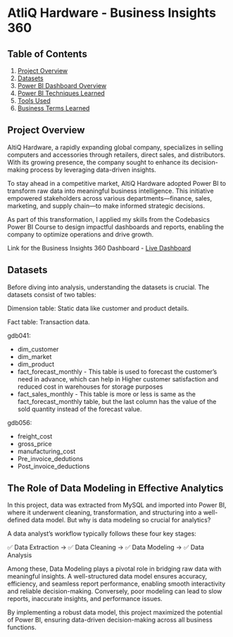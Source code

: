 # AtliQ Hardware - Business Insights 360


## Table of Contents

1. [Project Overview](#project-overview)
2. [Datasets](#datasets)
3. [Power BI Dashboard Overview](#power-bi-dashboard-overview)
4. [Power BI Techniques Learned](#power-bi-techniques-learned)
5. [Tools Used](#tools-used)
6. [Business Terms Learned](#business-terms-learned)

## Project Overview

AltiQ Hardware, a rapidly expanding global company, specializes in selling computers and accessories through retailers, direct sales, and distributors. With its growing presence, the company sought to enhance its decision-making process by leveraging data-driven insights.

To stay ahead in a competitive market, AltiQ Hardware adopted Power BI to transform raw data into meaningful business intelligence. This initiative empowered stakeholders across various departments—finance, sales, marketing, and supply chain—to make informed strategic decisions.

As part of this transformation, I applied my skills from the Codebasics Power BI Course to design impactful dashboards and reports, enabling the company to optimize operations and drive growth.

Link for the Business Insights 360 Dashboard - [Live Dashboard](https://app.powerbi.com/view?r=eyJrIjoiZGJiNDcxNWYtYjE2MC00ZTE0LWI1YWUtNDgzMGY2ZDFiZGIxIiwidCI6ImRmODY3OWNkLWE4MGUtNDVkOC05OWFjLWM4M2VkN2ZmOTVhMCJ9)

## Datasets

Before diving into analysis, understanding the datasets is crucial. The datasets consist of two tables:

Dimension table: Static data like customer and product details.

Fact table: Transaction data.

gdb041:


- dim_customer
- dim_market
- dim_product
- fact_forecast_monthly - This table is used to forecast the customer’s need in advance, which can help in Higher customer satisfaction and reduced cost in warehouses for storage purposes
- fact_sales_monthly - This table is more or less is same as the fact_forecast_monthly table, but the last column has the value of the sold quantity instead of the forecast value.

gdb056:

- freight_cost
- gross_price
- manufacturing_cost
- Pre_invoice_dedutions
- Post_invoice_deductions


## The Role of Data Modeling in Effective Analytics
In this project, data was extracted from MySQL and imported into Power BI, where it underwent cleaning, transformation, and structuring into a well-defined data model. But why is data modeling so crucial for analytics?

A data analyst’s workflow typically follows these four key stages:

✅ Data Extraction → ✅ Data Cleaning → ✅ Data Modeling → ✅ Data Analysis

Among these, Data Modeling plays a pivotal role in bridging raw data with meaningful insights. A well-structured data model ensures accuracy, efficiency, and seamless report performance, enabling smooth interactivity and reliable decision-making. Conversely, poor modeling can lead to slow reports, inaccurate insights, and performance issues.

By implementing a robust data model, this project maximized the potential of Power BI, ensuring data-driven decision-making across all business functions.
